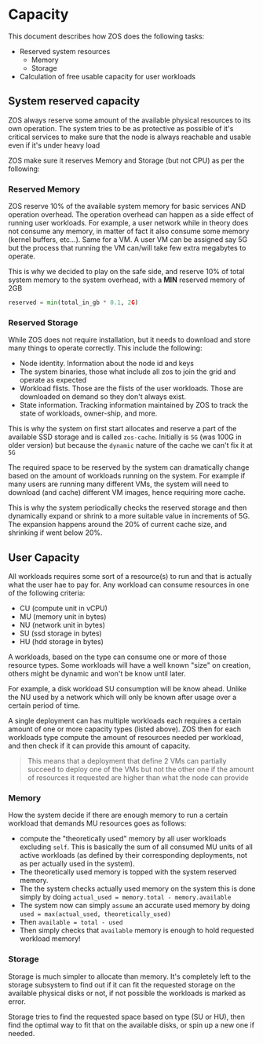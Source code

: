 # Capacity

This document describes how ZOS does the following tasks:

- Reserved system resources
  - Memory
  - Storage
- Calculation of free usable capacity for user workloads

## System reserved capacity

ZOS always reserve some amount of the available physical resources to its own operation. The system tries to be as protective
as possible of it's critical services to make sure that the node is always reachable and usable even if it's under heavy load

ZOS make sure it reserves Memory and Storage (but not CPU) as per the following:

### Reserved Memory

ZOS reserve 10% of the available system memory for basic services AND operation overhead. The operation overhead can happen as a side effect of running user workloads. For example, a user network while in theory does not consume any memory, in matter of fact it also consume some memory (kernel buffers, etc...). Same for a VM. A user VM can be assigned say 5G but the process that running the VM can/will take few extra megabytes to operate.

This is why we decided to play on the safe side, and reserve 10% of total system memory to the system overhead, with a **MIN** reserved memory of 2GB

```python
reserved = min(total_in_gb * 0.1, 2G)
```

### Reserved Storage

While ZOS does not require installation, but it needs to download and store many things to operate correctly. This include the following:

- Node identity. Information about the node id and keys
- The system binaries, those what include all zos to join the grid and operate as expected
- Workload flists. Those are the flists of the user workloads. Those are downloaded on demand so they don't always exist.
- State information. Tracking information maintained by ZOS to track the state of workloads, owner-ship, and more.

This is why the system on first start allocates and reserve a part of the available SSD storage and is called `zos-cache`. Initially is `5G` (was 100G in older version) but because the `dynamic` nature of the cache we can't fix it at `5G`

The required space to be reserved by the system can dramatically change based on the amount of workloads running on the system. For example if many users are running many different VMs, the system will need to download (and cache) different VM images, hence requiring more cache.

This is why the system periodically checks the reserved storage and then dynamically expand or shrink to a more suitable value in increments of 5G. The expansion happens around the 20% of current cache size, and shrinking if went below 20%.

## User Capacity

All workloads requires some sort of a resource(s) to run and that is actually what the user hae to pay for. Any workload can consume resources in one of the following criteria:

- CU (compute unit in vCPU)
- MU (memory unit in bytes)
- NU (network unit in bytes)
- SU (ssd storage in bytes)
- HU (hdd storage in bytes)

A workloads, based on the type can consume one or more of those resource types. Some workloads will have a well known "size" on creation, others might be dynamic and won't be know until later.

For example, a disk workload SU consumption will be know ahead. Unlike the NU used by a network which will only be known after usage over a certain period of time.

A single deployment can has multiple workloads each requires a certain amount of one or more capacity types (listed above). ZOS then for each workloads type compute the amount of resources needed per workload, and then check if it can provide this amount of capacity.

> This means that a deployment that define 2 VMs can partially succeed to deploy one of the VMs but not the other one if the amount of resources it requested are higher than what the node can provide

### Memory

How the system decide if there are enough memory to run a certain workload that demands MU resources goes as follows:

- compute the "theoretically used" memory by all user workloads excluding `self`. This is basically the sum of all consumed MU units of all active workloads (as defined by their corresponding deployments, not as per actually used in the system).
- The theoretically used memory is topped with the system reserved memory.
- The the system checks actually used memory on the system this is done simply by doing `actual_used = memory.total - memory.available`
- The system now can simply `assume` an accurate used memory by doing `used = max(actual_used, theoretically_used)`
- Then `available = total - used`
- Then simply checks that `available` memory is enough to hold requested workload memory!

### Storage

Storage is much simpler to allocate than memory. It's completely left to the storage subsystem to find out if it can fit the requested storage on the available physical disks or not, if not possible the workloads is marked as error.

Storage tries to find the requested space based on type (SU or HU), then find the optimal way to fit that on the available disks, or spin up a new one if needed.
